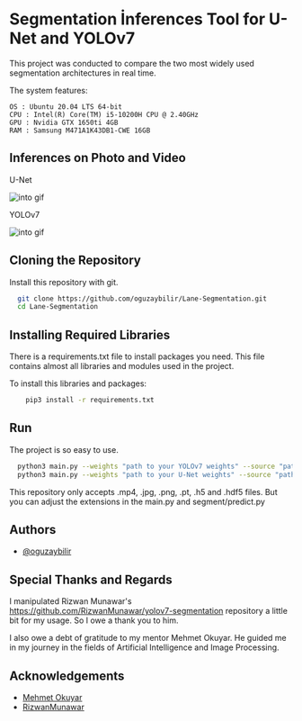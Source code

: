 

# Segmentation İnferences Tool for U-Net and YOLOv7

This project was conducted to compare the two most widely used segmentation architectures in real time.

The system features:

    OS : Ubuntu 20.04 LTS 64-bit 
    CPU : Intel(R) Core(TM) i5-10200H CPU @ 2.40GHz
    GPU : Nvidia GTX 1650ti 4GB
    RAM : Samsung M471A1K43DB1-CWE 16GB

## Inferences on Photo and Video

U-Net

![into gif](https://github.com/oguzaybilir/Lane-Segmentation/blob/main/gifs/unet.gif)

YOLOv7

![into gif](https://github.com/oguzaybilir/Lane-Segmentation/blob/main/gifs/yolov7.gif)


## Cloning the Repository

Install this repository with git.

```bash
  git clone https://github.com/oguzaybilir/Lane-Segmentation.git
  cd Lane-Segmentation
```

## Installing Required Libraries

There is a requirements.txt file to install packages you need. This file contains almost all libraries and modules used in the project.

To install this libraries and packages:

```bash
    pip3 install -r requirements.txt
```

## Run 
The project is so easy to use.
```bash
  python3 main.py --weights "path to your YOLOv7 weights" --source "path to your photo or video"
  python3 main.py --weights "path to your U-Net weights" --source "path to your photo or video"
```
This repository only accepts .mp4, .jpg, .png, .pt, .h5 and .hdf5 files. But you can adjust the extensions in the main.py and segment/predict.py

## Authors

- [@oguzaybilir](https://github.com/oguzaybilir)

## Special Thanks and Regards

I manipulated Rizwan Munawar's https://github.com/RizwanMunawar/yolov7-segmentation repository a little bit for my usage. So I owe a thank you to him.

I also owe a debt of gratitude to my mentor Mehmet Okuyar. He guided me in my journey in the fields of Artificial Intelligence and Image Processing.

## Acknowledgements

 - [Mehmet Okuyar](https://github.com/MehmetOKUYAR)
 - [RizwanMunawar](https://github.com/RizwanMunawar/yolov7-segmentation)
